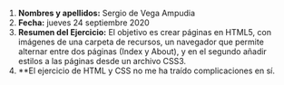 1. **Nombres y apellidos:** Sergio de Vega Ampudia
2. **Fecha:** jueves 24 septiembre 2020
3. **Resumen del Ejercicio:** El objetivo es crear páginas en HTML5, con imágenes de una carpeta de recursos, un navegador que permite alternar entre dos páginas (Index y About), y en el segundo añadir estilos a las páginas desde un archivo CSS3.
4. **El ejercicio de HTML y CSS no me ha traído complicaciones en sí.
